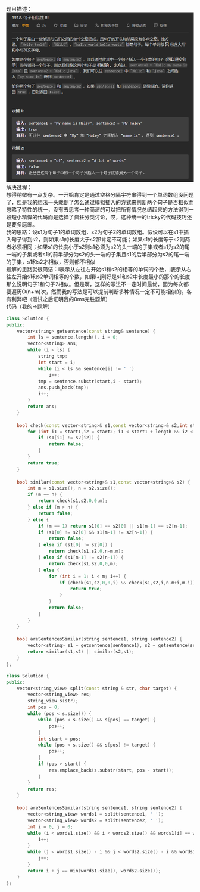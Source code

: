 题目描述：  
![image](/basical/string/image/image41.png)  
解决过程：  
想得稍微有一点复杂。一开始肯定是通过空格分隔字符串得到一个单词数组没问题了，但是我的想法一头栽倒了怎么通过模拟插入的方式来判断两个句子是否相似而忽略了特性的统一，没有去思考一种简洁的可以把所有情况总结起来的方法得到一段短小精悍的代码而是选择了疯狂分类讨论，哎，这种统一的tricky的代码技巧还是要多磨练。  
我的思路：设s1为句子1的单词数组，s2为句子2的单词数组。假设可以在s1中插入句子得到s2，则如果s1的长度大于s2那肯定不可能；如果s1的长度等于s2则两者必须相同；如果s1的长度小于s2则s1必须为s2的头一端的子集或者s1为s2的尾一端的子集或者s1的前半部分为s2的头一端的子集且s1的后半部分为s2的尾一端的子集，s1和s2才相似，否则都不相似  
题解的思路就很简洁：i表示从左往右开始s1和s2的相等的单词的个数，j表示从右往左开始s1和s2单词相等的个数，如果i+j刚好是s1和s2中长度最小的那个的长度那么说明句子1和句子2相似。但是啊，这样的写法不一定时间最优，因为每次都要遍历O(n+m)次，然而我的写法是可以提前判断多种情况一定不可能相似的。各有利弊吧（测试之后证明我的0ms完胜题解）  
代码（我的→题解）  
```cpp
class Solution {
public:
    vector<string> getsentence(const string& sentence) {
        int ls = sentence.length(), i = 0;
        vector<string> ans;
        while (i < ls) {
            string tmp;
            int start = i;
            while (i < ls && sentence[i] != ' ')
                i++;
            tmp = sentence.substr(start,i - start);
            ans.push_back(tmp);
            i++;
        }
        return ans;
    }

    bool check(const vector<string>& s1,const vector<string>& s2,int start1,int start2,int length) {
        for (int i1 = start1,i2 = start2; i1 < start1 + length && i2 < start2 + length; i1++,i2++) {
            if (s1[i1] != s2[i2]) {
                return false;
            }
        }
        return true;
    }

    bool similar(const vector<string>& s1,const vector<string>& s2) {
        int m = s1.size(), n = s2.size();
        if (m == n) {
            return check(s1,s2,0,0,m);
        } else if (m > n) {
            return false;
        } else {
            if (m == 1) return s1[0] == s2[0] || s1[m-1] == s2[n-1];
            if (s1[0] != s2[0] && s1[m-1] != s2[n-1]) {
                return false;
            } else if (s1[0] != s2[0]) {
                return check(s1,s2,0,n-m,m);
            } else if (s1[m-1] != s2[n-1]) {
                return check(s1,s2,0,0,m);
            } else {
                for (int i = 1; i < m; i++) {
                    if (check(s1,s2,0,0,i) && check(s1,s2,i,n-m+i,m-i)) {
                        return true;
                    }
                }
                return false;
            }
        }
    }

    bool areSentencesSimilar(string sentence1, string sentence2) {
        vector<string> s1 = getsentence(sentence1), s2 = getsentence(sentence2);
        return similar(s1,s2) || similar(s2,s1);
    }
};
```  
```cpp
class Solution {
public:
    vector<string_view> split(const string & str, char target) {
        vector<string_view> res;
        string_view s(str);
        int pos = 0;
        while (pos < s.size()) {
            while (pos < s.size() && s[pos] == target) {
                pos++;
            }
            int start = pos;
            while (pos < s.size() && s[pos] != target) {
                pos++;
            }
            if (pos > start) {
                res.emplace_back(s.substr(start, pos - start));
            }
        }
        return res;
    }

    bool areSentencesSimilar(string sentence1, string sentence2) {
        vector<string_view> words1 = split(sentence1, ' ');
        vector<string_view> words2 = split(sentence2, ' ');
        int i = 0, j = 0;
        while (i < words1.size() && i < words2.size() && words1[i] == words2[i]) {
            i++;
        }
        while (j < words1.size() - i && j < words2.size() - i && words1[words1.size() - j - 1] == (words2[words2.size() - j - 1])) {
            j++;
        }
        return i + j == min(words1.size(), words2.size());
    }
};
```